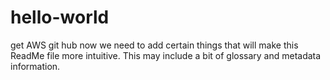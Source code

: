 # hello-world
get AWS git hub now 
 we need to add certain things that will make this ReadMe file more intuitive. This may include a bit of glossary and metadata information. 
 
